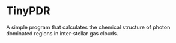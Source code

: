 # TinyPDR

A simple program that calculates the chemical structure of photon dominated regions in inter-stellar gas clouds.